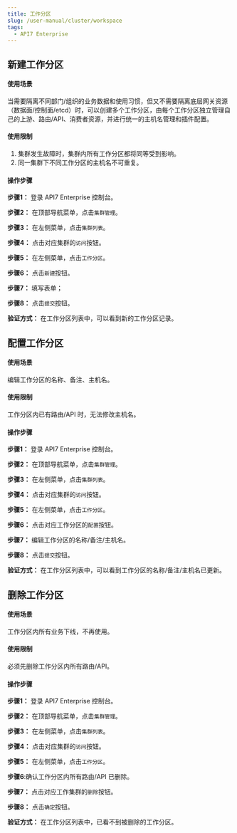 ```yaml
---
title: 工作分区
slug: /user-manual/cluster/workspace
tags:
  - API7 Enterprise
---
```


## 新建工作分区
#### 使用场景

当需要隔离不同部门/组织的业务数据和使用习惯，但又不需要隔离底层网关资源（数据面/控制面/etcd）时，可以创建多个工作分区，由每个工作分区独立管理自己的上游、路由/API、消费者资源，并进行统一的主机名管理和插件配置。

#### 使用限制

1. 集群发生故障时，集群内所有工作分区都将同等受到影响。
2. 同一集群下不同工作分区的主机名不可重复。

#### 操作步骤

**步骤1：** 登录 API7 Enterprise 控制台。

**步骤2：** 在顶部导航菜单，点击`集群管理`。

**步骤3：** 在左侧菜单，点击`集群列表`。

**步骤4：** 点击对应集群的`访问`按钮。

**步骤5：** 在左侧菜单，点击`工作分区`。

**步骤6：** 点击`新建`按钮。

**步骤7：** 填写表单；

**步骤8：** 点击`提交`按钮。

**验证方式：** 在工作分区列表中，可以看到新的工作分区记录。

## 配置工作分区
#### 使用场景

编辑工作分区的名称、备注、主机名。

#### 使用限制

工作分区内已有路由/API 时，无法修改主机名。

#### 操作步骤

**步骤1：** 登录 API7 Enterprise 控制台。

**步骤2：** 在顶部导航菜单，点击`集群管理`。

**步骤3：** 在左侧菜单，点击`集群列表`。

**步骤4：** 点击对应集群的`访问`按钮。

**步骤5：** 在左侧菜单，点击`工作分区`。

**步骤6：** 点击对应工作分区的`配置`按钮。

**步骤7：** 编辑工作分区的名称/备注/主机名。

**步骤8：** 点击`提交`按钮。

**验证方式：** 在工作分区列表中，可以看到工作分区的名称/备注/主机名已更新。

## 删除工作分区
#### 使用场景

工作分区内所有业务下线，不再使用。

#### 使用限制

必须先删除工作分区内所有路由/API。

#### 操作步骤

**步骤1：** 登录 API7 Enterprise 控制台。

**步骤2：** 在顶部导航菜单，点击`集群管理`。

**步骤3：** 在左侧菜单，点击`集群列表`。

**步骤4：** 点击对应集群的`访问`按钮。

**步骤5：** 在左侧菜单，点击`工作分区`。

**步骤6**:确认工作分区内所有路由/API 已删除。

**步骤7：** 点击对应工作集群的`删除`按钮。

**步骤8：** 点击`确定`按钮。

**验证方式：** 在工作分区列表中，已看不到被删除的工作分区。
